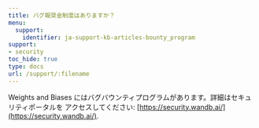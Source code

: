 ```yaml
---
title: バグ報奨金制度はありますか？
menu:
  support:
    identifier: ja-support-kb-articles-bounty_program
support:
- security
toc_hide: true
type: docs
url: /support/:filename
---
```


Weights and Biases にはバグバウンティプログラムがあります。詳細はセキュリティポータルを アクセスしてください: [https://security.wandb.ai/](https://security.wandb.ai/).